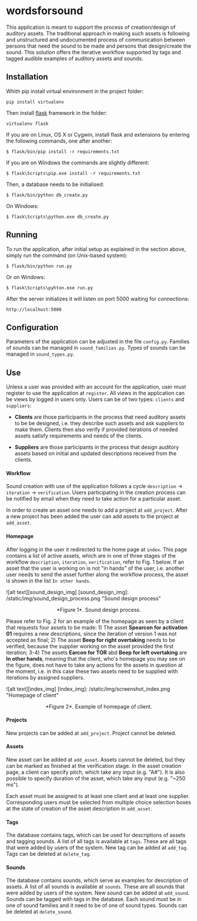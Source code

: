 wordsforsound
=========

This application is meant to support the process of creation/design of auditory assets. The traditional approach in making such assets is following and unstructured and undocumented process of communication between persons that need the sound to be made and persons that design/create the sound. This solution offers the iterative workflow supported by tags and tagged audible examples of auditory assets and sounds.

<a name="installation"></a>Installation
------------

Whith pip install virtual environment in the project folder: 
```
pip install virtualenv
```

Then install [flask](http://flask.pocoo.org/ "flask") framework in the folder:

```
virtualenv flask
```

If you are on Linux, OS X or Cygwin, install flask and extensions by entering the following commands, one after another:

```
$ flask/bin/pip install -r requirements.txt
```

If you are on Windows the commands are slightly different:

```
$ flask\Scripts\pip.exe install -r requirements.txt
```

Then, a database needs to be initialised:

```
$ flask/bin/python db_create.py
```

On Windows:

```
$ flask\Scripts\python.exe db_create.py
```

<a name="running"></a>Running
-------
To run the application, after initial setup as explained in the section above, simply run the command (on Unix-based system):

```
$ flask/bin/python run.py
```

Or on Windows:

```
$ flask\Scripts\pyhton.exe run.py
```

After the server initializes it will listen on port 5000 waiting for connections:

```
http://localhost:5000
```

<a name="configuration"></a>Configuration
-------
Parameters of the application can be adjusted in the file `config.py`. Families of sounds can be managed in `sound_families.py`. Types of sounds can be managed in `sound_types.py`.

<a name="use"></a>Use
-------
Unless a user was provided with an account for the application, user must register to use the application at `register`. All views in the application can be views by logged in users only. Users can be of two types: `clients` and `suppliers`:

* **Clients** are those participants in the process that need auditory assets to be be designed, i.e. they describe such assets and ask suppliers to make them. Clients then also verify if provided iterations of needed assets satisfy requirements and needs of the clients.

* **Suppliers** are those participants in the process that design auditory assets based on initial and updated descriptions received from the clients. 

#### Workflow
Sound creation with use of the application follows a cycle `description` -> `iteration` -> `verification`. Users participating in the creation process can be notified by email when they need to take action for a particular asset.

In order to create an asset one needs to add a project at `add_project`. After a new project has been added the user can add assets to the project at `add_asset`.

#### Homepage
After logging in the user it redirected to the home page at `index`. This page contains a list of active assets, which are in one of three stages of the workflow `description`, `iteration`, `verification`, refer to Fig. 1 below. If an asset that the user is working on is not "in hands" of the user, i.e. another user needs to send the asset further along the workflow process, the asset is shown in the list `In other hands`.

![alt text][sound_design_img]
[sound_design_img]: /static/img/sound_design_process.png "Sound design process"
<p align="center">*Figure 1*. Sound design process.</p>

Please refer to Fig. 2 for an example of the homepage as seen by a client that requests four assets to be made: 1) The asset **Spearcon for activation 01** requires a new descriptions, since the iteration of version 1 was not accepted as final; 2) The asset **Beep for right overtaking** needs to be verified, because the supplier working on the asset provided the first iteration; 3-4) The assets **Earcon for TOR** abd **Beep for left overtaking** are **In other hands**, meaning that the client, who's homepage you may see on the figure, does not have to take any actions for the assets in question at the moment, i.e. in this case these two assets need to be supplied with iterations by assigned suppliers.

![alt text][index_img]
[index_img]: /static/img/screenshot_index.png "Homepage of client"
<p align="center">*Figure 2*. Example of homepage of client.</p>

#### Projects
New projects can be added at `add_project`. Project cannot be deleted.

#### Assets
New asset can be added at `add_asset`. Assets cannot be deleted, but they can be marked as finished at the verification stage. In the asset creation page, a client can specify pitch, which take any input (e.g. "A#"). It is also possible to specify duration of the asset, which take any input (e.g. "~250 ms").

Each asset must be assigned to at least one client and at least one supplier. Corresponding users must be selected from multiple choice selection boxes at the state of creation of the asset description in `add_asset`.

#### Tags
The database contains tags, which can be used for descriptions of assets and tagging sounds. A list of all tags is available at `tags`. These are all tags that were added by users of the system. New tag can be added at `add_tag`. Tags can be deleted at `delete_tag`.

#### Sounds
The database contains sounds, which serve as examples for description of assets. A list of all sounds is available at `sounds`. These are all sounds that were added by users of the system. New sound can be added at `add_sound`. Sounds can be tagged with tags in the database. Each sound must be in one of sound families and it need to be of one of sound types. Sounds can be deleted at `delete_sound`.
